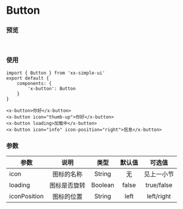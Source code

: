 # Button

### 预览
<br>
<button-demo></button-demo>

### 使用
```
import { Button } from 'xx-simple-ui'
export default {
    components: {
        'x-button': Button
    }
}
    
<x-button>你好</x-button>
<x-button icon="thumb-up">你好</x-button>
<x-button loading>加载中</x-button>
<x-button icon="info" icon-position="right">信息</x-button>
```

### 参数

| 参数          | 说明        | 类型      |  默认值 | 可选值 |
| -------------|:----------:| :------:| :----:| :----:|
| icon         | 图标的名称  | String |  无 | 见上一小节 |
| loading      | 图标是否旋转| Boolean|  false |  true/false |
| iconPosition | 图标的位置 | String |  left | left/right |

